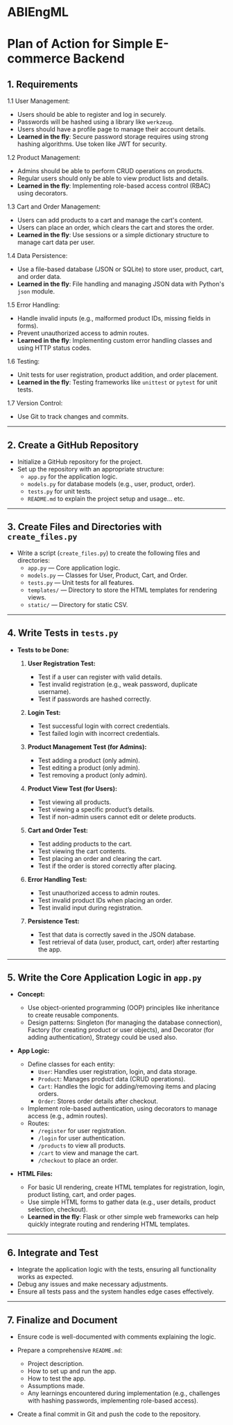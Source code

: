 # ABIEngML

# Plan of Action for Simple E-commerce Backend

## 1. Requirements
1.1 User Management:
   - Users should be able to register and log in securely.
   - Passwords will be hashed using a library like `werkzeug`.
   - Users should have a profile page to manage their account details.
   - **Learned in the fly**: Secure password storage requires using strong hashing algorithms. Use token like JWT for security.

   
1.2 Product Management:
   - Admins should be able to perform CRUD operations on products.
   - Regular users should only be able to view product lists and details.
   - **Learned in the fly**: Implementing role-based access control (RBAC) using decorators.

1.3 Cart and Order Management:
   - Users can add products to a cart and manage the cart's content.
   - Users can place an order, which clears the cart and stores the order.
   - **Learned in the fly**: Use sessions or a simple dictionary structure to manage cart data per user.

1.4 Data Persistence:
   - Use a file-based database (JSON or SQLite) to store user, product, cart, and order data.
   - **Learned in the fly**: File handling and managing JSON data with Python's `json` module.

1.5 Error Handling:
   - Handle invalid inputs (e.g., malformed product IDs, missing fields in forms).
   - Prevent unauthorized access to admin routes.
   - **Learned in the fly**: Implementing custom error handling classes and using HTTP status codes.

1.6 Testing:
   - Unit tests for user registration, product addition, and order placement.
   - **Learned in the fly**: Testing frameworks like `unittest` or `pytest` for unit tests.
   
1.7 Version Control:
   - Use Git to track changes and commits.

---

## 2. Create a GitHub Repository
- Initialize a GitHub repository for the project.
- Set up the repository with an appropriate structure:
  - `app.py` for the application logic.
  - `models.py` for database models (e.g., user, product, order).
  - `tests.py` for unit tests.
  - `README.md` to explain the project setup and usage... etc.

---

## 3. Create Files and Directories with `create_files.py`
- Write a script (`create_files.py`) to create the following files and directories:
  - `app.py` — Core application logic.
  - `models.py` — Classes for User, Product, Cart, and Order.
  - `tests.py` — Unit tests for all features.
  - `templates/` — Directory to store the HTML templates for rendering views.
  - `static/` — Directory for static CSV.

---

## 4. Write Tests in `tests.py`
- **Tests to be Done:**
  1. **User Registration Test:**
     - Test if a user can register with valid details.
     - Test invalid registration (e.g., weak password, duplicate username).
     - Test if passwords are hashed correctly.
     
  2. **Login Test:**
     - Test successful login with correct credentials.
     - Test failed login with incorrect credentials.
     
  3. **Product Management Test (for Admins):**
     - Test adding a product (only admin).
     - Test editing a product (only admin).
     - Test removing a product (only admin).
     
  4. **Product View Test (for Users):**
     - Test viewing all products.
     - Test viewing a specific product’s details.
     - Test if non-admin users cannot edit or delete products.
     
  5. **Cart and Order Test:**
     - Test adding products to the cart.
     - Test viewing the cart contents.
     - Test placing an order and clearing the cart.
     - Test if the order is stored correctly after placing.
     
  6. **Error Handling Test:**
     - Test unauthorized access to admin routes.
     - Test invalid product IDs when placing an order.
     - Test invalid input during registration.
     
  7. **Persistence Test:**
     - Test that data is correctly saved in the JSON database.
     - Test retrieval of data (user, product, cart, order) after restarting the app.

---

## 5. Write the Core Application Logic in `app.py`
- **Concept:**
  - Use object-oriented programming (OOP) principles like inheritance to create reusable components.
  - Design patterns: Singleton (for managing the database connection), Factory (for creating product or user objects), and Decorator (for adding authentication), Strategy could be used also.
  
- **App Logic:**
  - Define classes for each entity:
    - `User`: Handles user registration, login, and data storage.
    - `Product`: Manages product data (CRUD operations).
    - `Cart`: Handles the logic for adding/removing items and placing orders.
    - `Order`: Stores order details after checkout.
  - Implement role-based authentication, using decorators to manage access (e.g., admin routes).
  - Routes:
    - `/register` for user registration.
    - `/login` for user authentication.
    - `/products` to view all products.
    - `/cart` to view and manage the cart.
    - `/checkout` to place an order.
    
- **HTML Files:**
  - For basic UI rendering, create HTML templates for registration, login, product listing, cart, and order pages.
  - Use simple HTML forms to gather data (e.g., user details, product selection, checkout).
  - **Learned in the fly**: Flask or other simple web frameworks can help quickly integrate routing and rendering HTML templates.

---

## 6. Integrate and Test
- Integrate the application logic with the tests, ensuring all functionality works as expected.
- Debug any issues and make necessary adjustments.
- Ensure all tests pass and the system handles edge cases effectively.

---

## 7. Finalize and Document
- Ensure code is well-documented with comments explaining the logic.
- Prepare a comprehensive `README.md`:
  - Project description.
  - How to set up and run the app.
  - How to test the app.
  - Assumptions made.
  - Any learnings encountered during implementation (e.g., challenges with hashing passwords, implementing role-based access).
  
- Create a final commit in Git and push the code to the repository.
